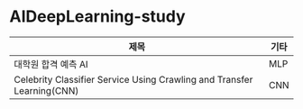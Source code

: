 # AIDeepLearning-study

|제목|기타|
|---|---|
|대학원 합격 예측 AI|MLP|
|Celebrity Classifier Service Using Crawling and Transfer Learning(CNN)|CNN|
